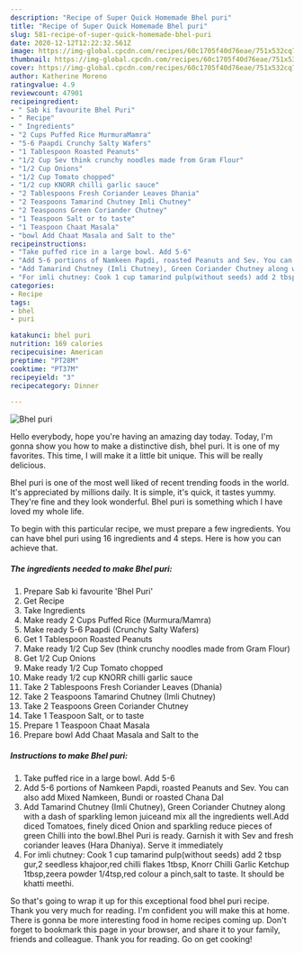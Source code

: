 ```yaml
---
description: "Recipe of Super Quick Homemade Bhel puri"
title: "Recipe of Super Quick Homemade Bhel puri"
slug: 581-recipe-of-super-quick-homemade-bhel-puri
date: 2020-12-12T12:22:32.561Z
image: https://img-global.cpcdn.com/recipes/60c1705f40d76eae/751x532cq70/bhel-puri-recipe-main-photo.jpg
thumbnail: https://img-global.cpcdn.com/recipes/60c1705f40d76eae/751x532cq70/bhel-puri-recipe-main-photo.jpg
cover: https://img-global.cpcdn.com/recipes/60c1705f40d76eae/751x532cq70/bhel-puri-recipe-main-photo.jpg
author: Katherine Moreno
ratingvalue: 4.9
reviewcount: 47901
recipeingredient:
- " Sab ki favourite Bhel Puri"
- " Recipe"
- " Ingredients"
- "2 Cups Puffed Rice MurmuraMamra"
- "5-6 Paapdi Crunchy Salty Wafers"
- "1 Tablespoon Roasted Peanuts"
- "1/2 Cup Sev think crunchy noodles made from Gram Flour"
- "1/2 Cup Onions"
- "1/2 Cup Tomato chopped"
- "1/2 cup KNORR chilli garlic sauce"
- "2 Tablespoons Fresh Coriander Leaves Dhania"
- "2 Teaspoons Tamarind Chutney Imli Chutney"
- "2 Teaspoons Green Coriander Chutney"
- "1 Teaspoon Salt or to taste"
- "1 Teaspoon Chaat Masala"
- "bowl Add Chaat Masala and Salt to the"
recipeinstructions:
- "Take puffed rice in a large bowl. Add 5-6"
- "Add 5-6 portions of Namkeen Papdi, roasted Peanuts and Sev. You can also add Mixed Namkeen, Bundi or roasted Chana Dal"
- "Add Tamarind Chutney (Imli Chutney), Green Coriander Chutney along with a dash of sparkling lemon juiceand mix all the ingredients well.Add diced Tomatoes, finely diced Onion and sparkling reduce pieces of green Chilli into the bowl.Bhel Puri is ready. Garnish it with Sev and fresh coriander leaves (Hara Dhaniya). Serve it immediately"
- "For imli chutney: Cook 1 cup tamarind pulp(without seeds) add 2 tbsp gur,2 seedless khajoor,red chilli flakes 1tbsp, Knorr Chilli Garlic Ketchup 1tbsp,zeera powder 1/4tsp,red colour a pinch,salt to taste. It should be khatti meethi."
categories:
- Recipe
tags:
- bhel
- puri

katakunci: bhel puri 
nutrition: 169 calories
recipecuisine: American
preptime: "PT28M"
cooktime: "PT37M"
recipeyield: "3"
recipecategory: Dinner

---
```



![Bhel puri](https://img-global.cpcdn.com/recipes/60c1705f40d76eae/751x532cq70/bhel-puri-recipe-main-photo.jpg)

Hello everybody, hope you're having an amazing day today. Today, I'm gonna show you how to make a distinctive dish, bhel puri. It is one of my favorites. This time, I will make it a little bit unique. This will be really delicious.

Bhel puri is one of the most well liked of recent trending foods in the world. It's appreciated by millions daily. It is simple, it's quick, it tastes yummy. They're fine and they look wonderful. Bhel puri is something which I have loved my whole life.




To begin with this particular recipe, we must prepare a few ingredients. You can have bhel puri using 16 ingredients and 4 steps. Here is how you can achieve that.

<!--inarticleads1-->

##### The ingredients needed to make Bhel puri:

1. Prepare  Sab ki favourite &#39;Bhel Puri&#39;
1. Get  Recipe
1. Take  Ingredients
1. Make ready 2 Cups Puffed Rice (Murmura/Mamra)
1. Make ready 5-6 Paapdi (Crunchy Salty Wafers)
1. Get 1 Tablespoon Roasted Peanuts
1. Make ready 1/2 Cup Sev (think crunchy noodles made from Gram Flour)
1. Get 1/2 Cup Onions
1. Make ready 1/2 Cup Tomato chopped
1. Make ready 1/2 cup KNORR chilli garlic sauce
1. Take 2 Tablespoons Fresh Coriander Leaves (Dhania)
1. Take 2 Teaspoons Tamarind Chutney (Imli Chutney)
1. Take 2 Teaspoons Green Coriander Chutney
1. Take 1 Teaspoon Salt, or to taste
1. Prepare 1 Teaspoon Chaat Masala
1. Prepare bowl Add Chaat Masala and Salt to the




<!--inarticleads2-->

##### Instructions to make Bhel puri:

1. Take puffed rice in a large bowl. Add 5-6
1. Add 5-6 portions of Namkeen Papdi, roasted Peanuts and Sev. You can also add Mixed Namkeen, Bundi or roasted Chana Dal
1. Add Tamarind Chutney (Imli Chutney), Green Coriander Chutney along with a dash of sparkling lemon juiceand mix all the ingredients well.Add diced Tomatoes, finely diced Onion and sparkling reduce pieces of green Chilli into the bowl.Bhel Puri is ready. Garnish it with Sev and fresh coriander leaves (Hara Dhaniya). Serve it immediately
1. For imli chutney: Cook 1 cup tamarind pulp(without seeds) add 2 tbsp gur,2 seedless khajoor,red chilli flakes 1tbsp, Knorr Chilli Garlic Ketchup 1tbsp,zeera powder 1/4tsp,red colour a pinch,salt to taste. It should be khatti meethi.




So that's going to wrap it up for this exceptional food bhel puri recipe. Thank you very much for reading. I'm confident you will make this at home. There is gonna be more interesting food in home recipes coming up. Don't forget to bookmark this page in your browser, and share it to your family, friends and colleague. Thank you for reading. Go on get cooking!
